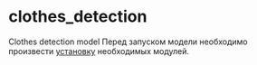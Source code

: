 # clothes_detection
Clothes detection model
Перед запуском модели необходимо произвести [установку](https://github.com/tensorflow/models/blob/master/research/object_detection/g3doc/installation.md) необходимых модулей.
